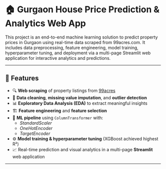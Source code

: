 # 🏠 Gurgaon House Price Prediction & Analytics Web App

This project is an end-to-end machine learning solution to predict property prices in Gurgaon using real-time data scraped from 99acres.com. It includes data preprocessing, feature engineering, model training, hyperparameter tuning, and deployment via a multi-page Streamlit web application for interactive analytics and predictions.

---

## 🔧 Features

- 🔍 **Web scraping** of property listings from [99acres](https://www.99acres.com/)
- 🧹 **Data cleaning**, **missing value imputation**, and **outlier detection**
- 📊 **Exploratory Data Analysis (EDA)** to extract meaningful insights
- 🏗️ **Feature engineering** and **feature selection**
- 🧠 **ML pipeline** using `ColumnTransformer` with:
  - *StandardScaler*
  - *OneHotEncoder*
  - *TargetEncoder*
- ⚙️ **Model training & hyperparameter tuning** (XGBoost achieved highest R²)
- 📈 Real-time prediction and visual analytics in a multi-page **Streamlit** web application

---

